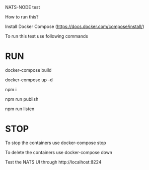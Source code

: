 NATS-NODE test

How to run this?

Install Docker Compose (https://docs.docker.com/compose/install/)

To run this test use following commands

# RUN

docker-compose build

docker-compose up -d

npm i

npm run publish

npm run listen

# STOP

To stop the containers use docker-compose stop

To delete the containers use docker-compose down

Test the NATS UI through http://localhost:8224
